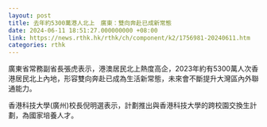 ```yaml
---
layout: post
title: 去年約5300萬港人北上　廣東：雙向奔赴已成新常態
date: 2024-06-11 18:51:27.000000000 +08:00
link: https://news.rthk.hk/rthk/ch/component/k2/1756981-20240611.htm
categories: rthk
---
```


廣東省常務副省長張虎表示，港澳居民北上熱度高企，2023年約有5300萬人次香港居民北上內地，形容雙向奔赴已成為生活新常態，未來會不斷提升大灣區內外聯通能力。

香港科技大學(廣州)校長倪明選表示，計劃推出與香港科技大學的跨校園交換生計劃，為國家培養人才。
